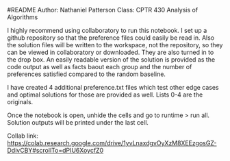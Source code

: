 #README
Author: Nathaniel Patterson
Class: CPTR 430 Analysis of Algorithms

I highly recommend using collaboratory to run this notebook. I set up a github repository so that the preference files could easily be read in. Also the solution files will be written to the workspace, not the repository, so they can be viewed in collaboratory or downloaded. They are also turned in to the drop box. An easily readable version of the solution is provided as the code output as well as facts baout each group and the number of preferences satisfied compared to the random baseline.

I have created 4 additional preference.txt files which test other edge cases and optimal solutions for those are provided as well. Lists 0-4 are the originals. 

Once the notebook is open, unhide the cells and go to runtime > run all. Solution outputs will be printed under the last cell.

Collab link:
https://colab.research.google.com/drive/1yvLnaxdgvOyXzM8XEEzgosGZ-DdivCBY#scrollTo=dPIU6XoycfZ0
